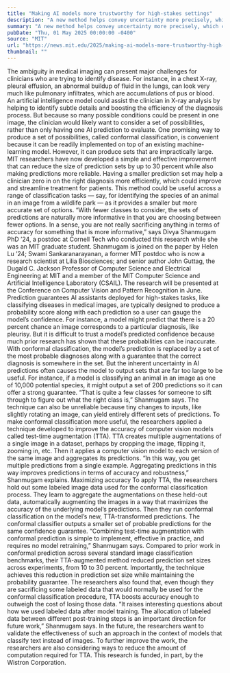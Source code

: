 ```yaml
---
title: "Making AI models more trustworthy for high-stakes settings"
description: "A new method helps convey uncertainty more precisely, which could give researchers and medical clinicians better information to make decisions."
summary: "A new method helps convey uncertainty more precisely, which could give researchers and medical clinicians better informa"
pubDate: "Thu, 01 May 2025 00:00:00 -0400"
source: "MIT"
url: "https://news.mit.edu/2025/making-ai-models-more-trustworthy-high-stakes-settings-0501"
thumbnail: ""
---
```


The ambiguity in medical imaging can present major challenges for clinicians who are trying to identify disease. For instance, in a chest X-ray, pleural effusion, an abnormal buildup of fluid in the lungs, can look very much like pulmonary infiltrates, which are accumulations of pus or blood.
An artificial intelligence model could assist the clinician in X-ray analysis by helping to identify subtle details and boosting the efficiency of the diagnosis process. But because so many possible conditions could be present in one image, the clinician would likely want to consider a set of possibilities, rather than only having one AI prediction to evaluate.
One promising way to produce a set of possibilities, called conformal classification, is convenient because it can be readily implemented on top of an existing machine-learning model. However, it can produce sets that are impractically large.
MIT researchers have now developed a simple and effective improvement that can reduce the size of prediction sets by up to 30 percent while also making predictions more reliable.
Having a smaller prediction set may help a clinician zero in on the right diagnosis more efficiently, which could improve and streamline treatment for patients. This method could be useful across a range of classification tasks — say, for identifying the species of an animal in an image from a wildlife park — as it provides a smaller but more accurate set of options.
“With fewer classes to consider, the sets of predictions are naturally more informative in that you are choosing between fewer options. In a sense, you are not really sacrificing anything in terms of accuracy for something that is more informative,” says Divya Shanmugam PhD ’24, a postdoc at Cornell Tech who conducted this research while she was an MIT graduate student.
Shanmugam is joined on the paper by Helen Lu ’24; Swami Sankaranarayanan, a former MIT postdoc who is now a research scientist at Lilia Biosciences; and senior author John Guttag, the Dugald C. Jackson Professor of Computer Science and Electrical Engineering at MIT and a member of the MIT Computer Science and Artificial Intelligence Laboratory (CSAIL). The research will be presented at the Conference on Computer Vision and Pattern Recognition in June.
Prediction guarantees
AI assistants deployed for high-stakes tasks, like classifying diseases in medical images, are typically designed to produce a probability score along with each prediction so a user can gauge the model’s confidence. For instance, a model might predict that there is a 20 percent chance an image corresponds to a particular diagnosis, like pleurisy.
But it is difficult to trust a model’s predicted confidence because much prior research has shown that these probabilities can be inaccurate. With conformal classification, the model’s prediction is replaced by a set of the most probable diagnoses along with a guarantee that the correct diagnosis is somewhere in the set.
But the inherent uncertainty in AI predictions often causes the model to output sets that are far too large to be useful.
For instance, if a model is classifying an animal in an image as one of 10,000 potential species, it might output a set of 200 predictions so it can offer a strong guarantee.
“That is quite a few classes for someone to sift through to figure out what the right class is,” Shanmugam says.
The technique can also be unreliable because tiny changes to inputs, like slightly rotating an image, can yield entirely different sets of predictions.
To make conformal classification more useful, the researchers applied a technique developed to improve the accuracy of computer vision models called test-time augmentation (TTA).
TTA creates multiple augmentations of a single image in a dataset, perhaps by cropping the image, flipping it, zooming in, etc. Then it applies a computer vision model to each version of the same image and aggregates its predictions.
“In this way, you get multiple predictions from a single example. Aggregating predictions in this way improves predictions in terms of accuracy and robustness,” Shanmugam explains.
Maximizing accuracy
To apply TTA, the researchers hold out some labeled image data used for the conformal classification process. They learn to aggregate the augmentations on these held-out data, automatically augmenting the images in a way that maximizes the accuracy of the underlying model’s predictions.
Then they run conformal classification on the model’s new, TTA-transformed predictions. The conformal classifier outputs a smaller set of probable predictions for the same confidence guarantee.
“Combining test-time augmentation with conformal prediction is simple to implement, effective in practice, and requires no model retraining,” Shanmugam says.
Compared to prior work in conformal prediction across several standard image classification benchmarks, their TTA-augmented method reduced prediction set sizes across experiments, from 10 to 30 percent.
Importantly, the technique achieves this reduction in prediction set size while maintaining the probability guarantee.
The researchers also found that, even though they are sacrificing some labeled data that would normally be used for the conformal classification procedure, TTA boosts accuracy enough to outweigh the cost of losing those data.
“It raises interesting questions about how we used labeled data after model training. The allocation of labeled data between different post-training steps is an important direction for future work,” Shanmugam says.
In the future, the researchers want to validate the effectiveness of such an approach in the context of models that classify text instead of images. To further improve the work, the researchers are also considering ways to reduce the amount of computation required for TTA.
This research is funded, in part, by the Wistron Corporation.